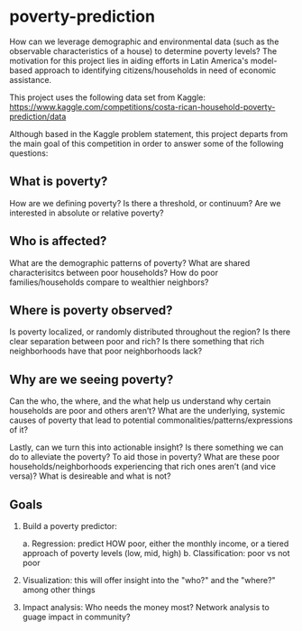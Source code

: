 # poverty-prediction

How can we leverage demographic and environmental data (such as the observable characteristics of a house) to determine poverty levels? The motivation for this project lies in aiding efforts in Latin America's model-based approach to identifying citizens/households in need of economic assistance.

This project uses the following data set from Kaggle: 
https://www.kaggle.com/competitions/costa-rican-household-poverty-prediction/data

Although based in the Kaggle problem statement, this project departs from the main goal of this competition in order to answer some of the following questions:

## What is poverty?
How are we defining poverty? Is there a threshold, or continuum? Are we interested in absolute or relative poverty? 

## Who is affected?
What are the demographic patterns of poverty? What are shared characterisitcs between poor households? How do poor families/households compare to wealthier neighbors?

## Where is poverty observed?
Is poverty localized, or randomly distributed throughout the region? Is there clear separation between poor and rich? Is there something that rich neighborhoods have that poor neighborhoods lack? 

## Why are we seeing poverty?
Can the who, the where, and the what help us understand why certain households are poor and others aren’t? What are the underlying, systemic causes of poverty that lead to potential commonalities/patterns/expressions of it? 

Lastly, can we turn this into actionable insight? Is there something we can do to alleviate the poverty? To aid those in poverty? What are these poor households/neighborhoods experiencing that rich ones aren’t (and vice versa)? What is desireable and what is not? 

## Goals
1. Build a poverty predictor:

	a. Regression: predict HOW poor, either the monthly income, or a tiered approach of poverty levels (low, mid, high)
	b. Classification: poor vs not poor
	
2. Visualization: this will offer insight into the "who?" and the "where?" among other things
3. Impact analysis: Who needs the money most? Network analysis to guage impact in community?
